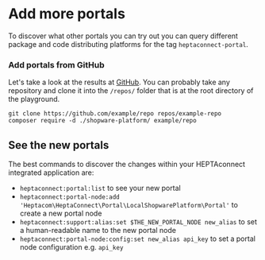 # Add more portals

To discover what other portals you can try out you can query different package and code distributing platforms for the tag `heptaconnect-portal`.


### Add portals from GitHub

Let's take a look at the results at [GitHub](https://github.com/topics/heptaconnect-portal).
You can probably take any repository and clone it into the `/repos/` folder that is at the root directory of the playground.

```shell
git clone https://github.com/example/repo repos/example-repo
composer require -d ./shopware-platform/ example/repo
```

## See the new portals

The best commands to discover the changes within your HEPTAconnect integrated application are:

* `heptaconnect:portal:list` to see your new portal
* `heptaconnect:portal-node:add 'Heptacom\HeptaConnect\Portal\LocalShopwarePlatform\Portal'` to create a new portal node
* `heptaconnect:support:alias:set $THE_NEW_PORTAL_NODE new_alias` to set a human-readable name to the new portal node
* `heptaconnect:portal-node:config:set new_alias api_key` to set a portal node configuration e.g. `api_key`
